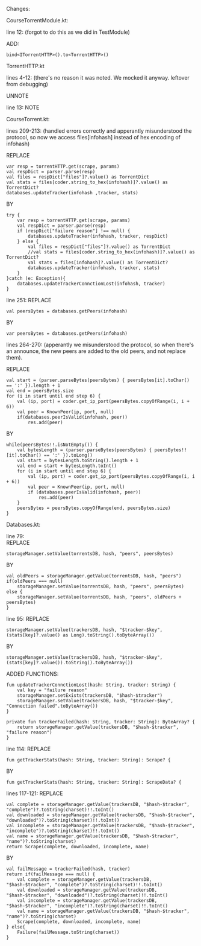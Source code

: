 Changes:

CourseTorrentModule.kt:

line 12: (forgot to do this as we did in TestModule)

ADD: 

	bind<ITorrentHTTP>().to<TorrentHTTP>()


TorrentHTTP.kt

lines 4-12: (there's no reason it was noted. We mocked it anyway. leftover from debugging)
		
UNNOTE 

line 13:
NOTE


CourseTorrent.kt:


lines 209-213: (handled errors correctly and apperantly misunderstood the protocol, so now we access
files[infohash] instead of hex encoding of infohash)
		
REPLACE 

	var resp = torrentHTTP.get(scrape, params)
	val respDict = parser.parse(resp)
	val files = respDict["files"]?.value() as TorrentDict
	val stats = files[coder.string_to_hex(infohash)]?.value() as TorrentDict?
	databases.updateTracker(infohash ,tracker, stats)
			
BY 

	try {
		var resp = torrentHTTP.get(scrape, params)
		val respDict = parser.parse(resp)
		if (respDict["failure reason"] !== null) {
			databases.updateTracker(infohash, tracker, respDict)
		} else {
			val files = respDict["files"]?.value() as TorrentDict
			//val stats = files[coder.string_to_hex(infohash)]?.value() as TorrentDict?
			val stats = files[infohash]?.value() as TorrentDict?
			databases.updateTracker(infohash, tracker, stats)
		}
	}catch (e: Exception){
		databases.updateTrackerConnctionLost(infohash, tracker)
	}

line 251:
REPLACE

	val peersBytes = databases.getPeers(infohash)
	
BY
	
	var peersBytes = databases.getPeers(infohash)

lines 264-270: (apperantly we misunderstood the protocol, so when there's an announce, the new peers are added to the old peers,
and not replace them).

REPLACE

	val start = (parser.parseBytes(peersBytes) { peersBytes[it].toChar() == ':' }).length + 1
	val end = peersBytes.size
	for (i in start until end step 6) {
		val (ip, port) = coder.get_ip_port(peersBytes.copyOfRange(i, i + 6))
		val peer = KnownPeer(ip, port, null)
		if(databases.peerIsValid(infohash, peer))
			res.add(peer)
			
BY

	while(peersBytes!!.isNotEmpty()) {
		val bytesLength = (parser.parseBytes(peersBytes) { peersBytes!![it].toChar() == ':' }).toLong()
		val start = bytesLength.toString().length + 1
		val end = start + bytesLength.toInt()
		for (i in start until end step 6) {
			val (ip, port) = coder.get_ip_port(peersBytes.copyOfRange(i, i + 6))
			val peer = KnownPeer(ip, port, null)
			if (databases.peerIsValid(infohash, peer))
				res.add(peer)
		}
		peersBytes = peersBytes.copyOfRange(end, peersBytes.size)
	}
	
Databases.kt:


line 79:		
REPLACE 

	storageManager.setValue(torrentsDB, hash, "peers", peersBytes)
	
BY

	val oldPeers = storageManager.getValue(torrentsDB, hash, "peers")
	if(oldPeers === null)
		storageManager.setValue(torrentsDB, hash, "peers", peersBytes)
	else {
		storageManager.setValue(torrentsDB, hash, "peers", oldPeers + peersBytes)
	}
	
line 95:
REPLACE

	storageManager.setValue(trackersDB, hash, "$tracker-$key", (stats[key]?.value() as Long).toString().toByteArray())
	
BY

	storageManager.setValue(trackersDB, hash, "$tracker-$key", (stats[key]?.value()).toString().toByteArray())

ADDED FUNCTIONS:

	fun updateTrackerConnctionLost(hash: String, tracker: String) {
        val key = "failure reason"
        storageManager.setExists(trackersDB, "$hash-$tracker")
        storageManager.setValue(trackersDB, hash, "$tracker-$key", "Connection failed".toByteArray())
    }
	
	private fun trackerFailed(hash: String, tracker: String): ByteArray? {
        return storageManager.getValue(trackersDB, "$hash-$tracker", "failure reason")
    }
	
line 114:
REPLACE

	fun getTrackerStats(hash: String, tracker: String): Scrape? {
	
BY

	fun getTrackerStats(hash: String, tracker: String): ScrapeData? {

lines 117-121:
REPLACE

	val complete = storageManager.getValue(trackersDB, "$hash-$tracker", "complete")?.toString(charset)!!.toInt()
	val downloaded = storageManager.getValue(trackersDB, "$hash-$tracker", "downloaded")?.toString(charset)!!.toInt()
	val incomplete = storageManager.getValue(trackersDB, "$hash-$tracker", "incomplete")?.toString(charset)!!.toInt()
	val name = storageManager.getValue(trackersDB, "$hash-$tracker", "name")?.toString(charset)
	return Scrape(complete, downloaded, incomplete, name)
	
BY

	val failMessage = trackerFailed(hash, tracker)
	return if(failMessage === null) {
		val complete = storageManager.getValue(trackersDB, "$hash-$tracker", "complete")?.toString(charset)!!.toInt()
		val downloaded = storageManager.getValue(trackersDB, "$hash-$tracker", "downloaded")?.toString(charset)!!.toInt()
		val incomplete = storageManager.getValue(trackersDB, "$hash-$tracker", "incomplete")?.toString(charset)!!.toInt()
		val name = storageManager.getValue(trackersDB, "$hash-$tracker", "name")?.toString(charset)
		Scrape(complete, downloaded, incomplete, name)
	} else{
		Failure(failMessage.toString(charset))
	}
	















